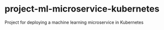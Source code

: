 # project-ml-microservice-kubernetes
Project for deploying a machine learning microservice in Kubernetes

